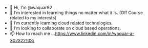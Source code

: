 - 👋 Hi, I’m @waquar92
- 👀 I’m interested in learning things no matter what it is. (Off Course related to my interests)
- 🌱 I’m currently learning cloud related technologies.
- 💞️ I’m looking to collaborate on cloud based operations.
- 📫 How to reach me ...https://www.linkedin.com/in/waquar-a-302322108/

<!---
waquar92/waquar92 is a ✨ special ✨ repository because its `README.md` (this file) appears on your GitHub profile.
You can click the Preview link to take a look at your changes.
--->
